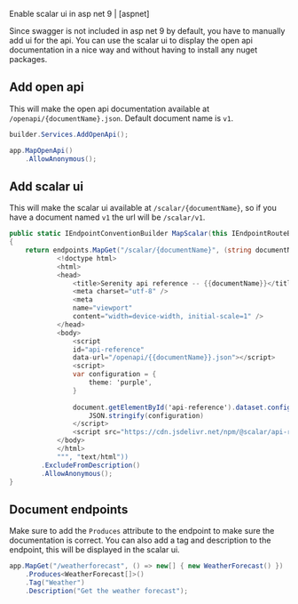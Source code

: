 Enable scalar ui in asp net 9 | [aspnet]

Since swagger is not included in asp net 9 by default, you have to manually add ui for the api. You can use the scalar ui to display the open api documentation in a nice way and without having to install any nuget packages.

## Add open api

This will make the open api documentation available at `/openapi/{documentName}.json`. Default document name is `v1`.

```cs
builder.Services.AddOpenApi();
```

```cs
app.MapOpenApi()
    .AllowAnonymous();
```

## Add scalar ui

This will make the scalar ui available at `/scalar/{documentName}`, so if you have a document named `v1` the url will be `/scalar/v1`.

```cs
public static IEndpointConventionBuilder MapScalar(this IEndpointRouteBuilder endpoints)
{
    return endpoints.MapGet("/scalar/{documentName}", (string documentName) => Results.Content($$"""
            <!doctype html>
            <html>
            <head>
                <title>Serenity api reference -- {{documentName}}</title>
                <meta charset="utf-8" />
                <meta
                name="viewport"
                content="width=device-width, initial-scale=1" />
            </head>
            <body>
                <script
                id="api-reference"
                data-url="/openapi/{{documentName}}.json"></script>
                <script>
                var configuration = {
                    theme: 'purple',
                }
            
                document.getElementById('api-reference').dataset.configuration =
                    JSON.stringify(configuration)
                </script>
                <script src="https://cdn.jsdelivr.net/npm/@scalar/api-reference"></script>
            </body>
            </html>
            """, "text/html"))
        .ExcludeFromDescription()
        .AllowAnonymous();
}
```


## Document endpoints

Make sure to add the `Produces` attribute to the endpoint to make sure the documentation is correct. You can also add a tag and description to the endpoint, this will be displayed in the scalar ui.

```cs
app.MapGet("/weatherforecast", () => new[] { new WeatherForecast() })
    .Produces<WeatherForecast[]>()
    .Tag("Weather")
    .Description("Get the weather forecast");
```
